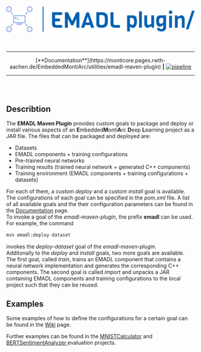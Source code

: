 <br/><br/>
<div align="center">
    <a href="https://monticore.pages.rwth-aachen.de/EmbeddedMontiArc/utilities/emadl-maven-plugin/index.html">
        <img src="src/site/resources/images/logo.svg" width="800"/>
    </a>
</div>
<br/><br/>

<hr/>

<div align="center">
    [**Documentation**](https://monticore.pages.rwth-aachen.de/EmbeddedMontiArc/utilities/emadl-maven-plugin) 
    <b>|</b>
    <a href="https://git.rwth-aachen.de/monticore/EmbeddedMontiArc/utilities/emadl-maven-plugin/-/pipelines/latest">
        <img alt="pipeline" src="https://git.rwth-aachen.de/monticore/EmbeddedMontiArc/utilities/emadl-maven-plugin/badges/master/pipeline.svg?style=flat-square"/>
    </a>
</div>

<hr/>
<br/>


<br/>

## Describtion
The **EMADL Maven Plugin** provides custom goals to package and deploy or install various aspects of an **E**mbedded**M**onti**A**rc 
**D**eep **L**earning project as a JAR file. The files that can be packaged and deployed are:
- Datasets
- EMADL components + training configurations
- Pre-trained neural networks
- Training results (trained neural network + generated C++ components)
- Training environment (EMADL components + training configurations + datasets)

For each of them, a custom *deploy* and a custom *install* goal is available. The configurations of each goal can be specified in the *pom.xml*
file.  A list of all available goals and the their configuration parameters can be found in 
the [Documentation](https://monticore.pages.rwth-aachen.de/EmbeddedMontiArc/utilities/emadl-maven-plugin/plugin-info.html) page.<br/>
To invoke a goal of the *emadl-maven-plugin*, the prefix **emadl** can be used. For example, the command
```Python
mvn emadl:deploy-dataset
```
invokes the *deploy-dataset* goal of the *emadl-maven-plugin*. </br>
Additonally to the *deploy* and *install* goals, two more goals are available.
The first goal, called *train*, trains an EMADL component that contains a neural network implementation and generates the corresponding 
C++ components. The second goal is called *import* and unpacks a JAR containing EMADL components and training configurations to the local
project such that they can be reused.


## Examples 
Some examples of how to define the configurations for a certain goal can be found in the [Wiki](https://git.rwth-aachen.de/monticore/EmbeddedMontiArc/utilities/emadl-maven-plugin/-/wikis/Configuration-Eamples) page.

Further examples can be found in the [MNISTCalculator](https://git.rwth-aachen.de/monticore/EmbeddedMontiArc/applications/mnistcalculator) and [BERTSentimentAnalyzer ](https://git.rwth-aachen.de/monticore/EmbeddedMontiArc/applications/bertsentimentanalyzer) evaluation projects. 
